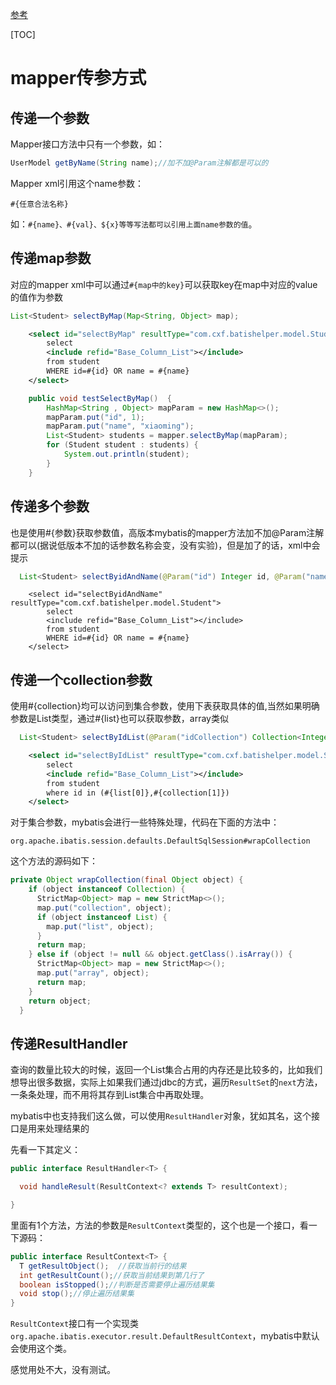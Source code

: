 [参考](https://mp.weixin.qq.com/s/IgPNwHICi4MmxgMQNluzPA)

[TOC]

# mapper传参方式

## 传递一个参数

Mapper接口方法中只有一个参数，如：

```java
UserModel getByName(String name);//加不加@Param注解都是可以的
```

Mapper xml引用这个name参数：

```
#{任意合法名称}
```

如：`#{name}、#{val}、${x}等等写法都可以引用上面name参数的值`。

## 传递map参数

对应的mapper xml中可以通过`#{map中的key}`可以获取key在map中对应的value的值作为参数

```java
List<Student> selectByMap(Map<String, Object> map);
```

```xml
    <select id="selectByMap" resultType="com.cxf.batishelper.model.Student">
        select
        <include refid="Base_Column_List"></include>
        from student
        WHERE id=#{id} OR name = #{name}
    </select>
```



```java
    public void testSelectByMap()  {
        HashMap<String , Object> mapParam = new HashMap<>();
        mapParam.put("id", 1);
        mapParam.put("name", "xiaoming");
        List<Student> students = mapper.selectByMap(mapParam);
        for (Student student : students) {
            System.out.println(student);
        }
    }
```

## 传递多个参数

也是使用#{参数}获取参数值，高版本mybatis的mapper方法加不加@Param注解都可以(据说低版本不加的话参数名称会变，没有实验)，但是加了的话，xml中会提示

```java
  List<Student> selectByidAndName(@Param("id") Integer id, @Param("name") String name);
```

```xml'
    <select id="selectByidAndName" resultType="com.cxf.batishelper.model.Student">
        select
        <include refid="Base_Column_List"></include>
        from student
        WHERE id=#{id} OR name = #{name}
    </select>
```

## 传递一个collection参数

使用#{collection}均可以访问到集合参数，使用下表获取具体的值,当然如果明确参数是List类型，通过#{list}也可以获取参数，array类似

```java
  List<Student> selectByIdList(@Param("idCollection") Collection<Integer> idCollection);
```

```xml
    <select id="selectByIdList" resultType="com.cxf.batishelper.model.Student">
        select
        <include refid="Base_Column_List"></include>
        from student
        where id in (#{list[0]},#{collection[1]})
    </select>
```

对于集合参数，mybatis会进行一些特殊处理，代码在下面的方法中：

```
org.apache.ibatis.session.defaults.DefaultSqlSession#wrapCollection
```

这个方法的源码如下：

```java
private Object wrapCollection(final Object object) {
    if (object instanceof Collection) {
      StrictMap<Object> map = new StrictMap<>();
      map.put("collection", object);
      if (object instanceof List) {
        map.put("list", object);
      }
      return map;
    } else if (object != null && object.getClass().isArray()) {
      StrictMap<Object> map = new StrictMap<>();
      map.put("array", object);
      return map;
    }
    return object;
  }
```

## 传递ResultHandler

查询的数量比较大的时候，返回一个List集合占用的内存还是比较多的，比如我们想导出很多数据，实际上如果我们通过jdbc的方式，遍历`ResultSet`的`next`方法，一条条处理，而不用将其存到List集合中再取处理。

mybatis中也支持我们这么做，可以使用`ResultHandler`对象，犹如其名，这个接口是用来处理结果的

先看一下其定义：

```java
public interface ResultHandler<T> {

  void handleResult(ResultContext<? extends T> resultContext);

}
```

里面有1个方法，方法的参数是`ResultContext`类型的，这个也是一个接口，看一下源码：

```java
public interface ResultContext<T> {
  T getResultObject();  //获取当前行的结果
  int getResultCount();//获取当前结果到第几行了
  boolean isStopped();//判断是否需要停止遍历结果集
  void stop();//停止遍历结果集
}
```

`ResultContext`接口有一个实现类`org.apache.ibatis.executor.result.DefaultResultContext`，mybatis中默认会使用这个类。

感觉用处不大，没有测试。